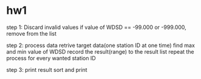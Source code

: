# hw1
step 1: Discard invalid values
  if value of WDSD == -99.000 or -999.000, remove from the list
  
step 2: process data
  retrive target data(one station ID at one time)
  find max and min value of WDSD
  record the result(range) to the result list
  repeat the process for every wanted station ID
  
step 3: print result
  sort and print
